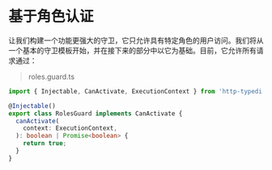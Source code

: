 # 基于角色认证

让我们构建一个功能更强大的守卫，它只允许具有特定角色的用户访问。我们将从一个基本的守卫模板开始，并在接下来的部分中以它为基础。目前，它允许所有请求通过：

> roles.guard.ts

```ts
import { Injectable, CanActivate, ExecutionContext } from 'http-typedi';

@Injectable()
export class RolesGuard implements CanActivate {
  canActivate(
    context: ExecutionContext,
  ): boolean | Promise<boolean> {
    return true;
  }
}

```